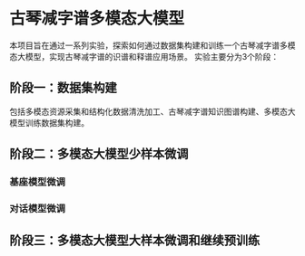 # 古琴减字谱多模态大模型
本项目旨在通过一系列实验，探索如何通过数据集构建和训练一个古琴减字谱多模态大模型，实现古琴减字谱的识谱和释谱应用场景。
实验主要分为3个阶段：

## 阶段一：数据集构建
包括多模态资源采集和结构化数据清洗加工、古琴减字谱知识图谱构建、多模态大模型训练数据集构建。

## 阶段二：多模态大模型少样本微调

### 基座模型微调

### 对话模型微调

 
## 阶段三：多模态大模型大样本微调和继续预训练
